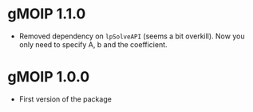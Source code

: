# gMOIP 1.1.0

* Removed dependency on `lpSolveAPI` (seems a bit overkill). Now you only need to specify A, b and 
  the coefficient.


# gMOIP 1.0.0

* First version of the package